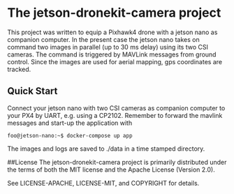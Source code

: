 # The jetson-dronekit-camera project
This project was written to equip a Pixhawk4 drone with a jetson nano as 
companion computer. In the present case the jetson nano takes on command 
two images in parallel (up to 30 ms delay) using its two CSI cameras. The 
command is triggered by MAVLink messages from ground control. Since the 
images are used for aerial mapping, gps coordinates are tracked.

## Quick Start
Connect your jetson nano with two CSI cameras as companion computer to your 
PX4 by UART, e.g. using a CP2102. Remember to forward the mavlink messages and
start-up the application with

```console
foo@jetson-nano:~$ docker-compose up app
```

The images and logs are saved to ./data in a time stamped directory.

##License
The jetson-dronekit-camera project is primarily distributed under the terms 
of  both the MIT license and the Apache License (Version 2.0).

See LICENSE-APACHE, LICENSE-MIT, and COPYRIGHT for details.